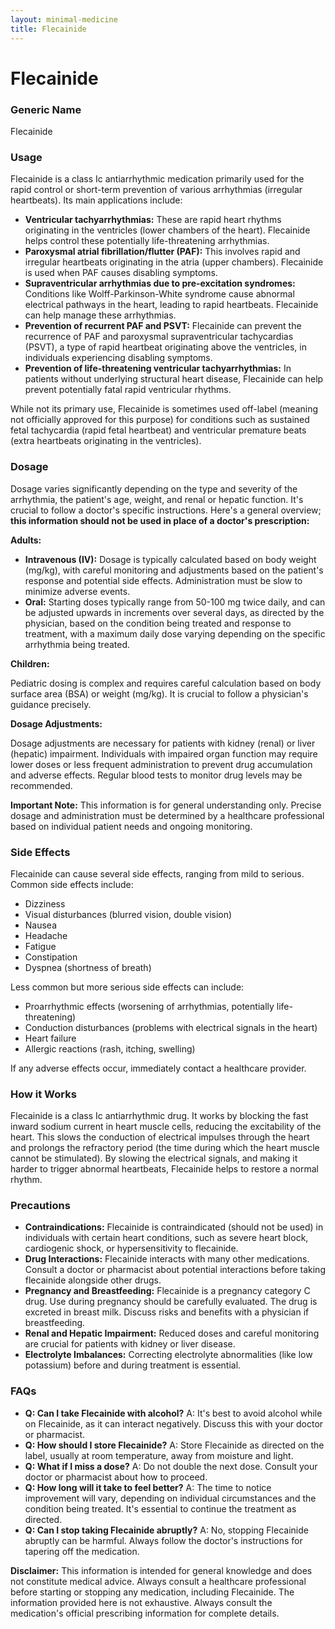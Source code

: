```yaml
---
layout: minimal-medicine
title: Flecainide
---
```


# Flecainide
### Generic Name
Flecainide

### Usage

Flecainide is a class Ic antiarrhythmic medication primarily used for the rapid control or short-term prevention of various arrhythmias (irregular heartbeats).  Its main applications include:

* **Ventricular tachyarrhythmias:**  These are rapid heart rhythms originating in the ventricles (lower chambers of the heart). Flecainide helps control these potentially life-threatening arrhythmias.
* **Paroxysmal atrial fibrillation/flutter (PAF):** This involves rapid and irregular heartbeats originating in the atria (upper chambers). Flecainide is used when PAF causes disabling symptoms.
* **Supraventricular arrhythmias due to pre-excitation syndromes:** Conditions like Wolff-Parkinson-White syndrome cause abnormal electrical pathways in the heart, leading to rapid heartbeats. Flecainide can help manage these arrhythmias.
* **Prevention of recurrent PAF and PSVT:**  Flecainide can prevent the recurrence of PAF and paroxysmal supraventricular tachycardias (PSVT), a type of rapid heartbeat originating above the ventricles, in individuals experiencing disabling symptoms.
* **Prevention of life-threatening ventricular tachyarrhythmias:** In patients without underlying structural heart disease, Flecainide can help prevent potentially fatal rapid ventricular rhythms.

While not its primary use, Flecainide is sometimes used off-label (meaning not officially approved for this purpose) for conditions such as sustained fetal tachycardia (rapid fetal heartbeat) and ventricular premature beats (extra heartbeats originating in the ventricles).


### Dosage

Dosage varies significantly depending on the type and severity of the arrhythmia, the patient's age, weight, and renal or hepatic function.  It's crucial to follow a doctor's specific instructions.  Here's a general overview; **this information should not be used in place of a doctor's prescription:**

**Adults:**

* **Intravenous (IV):** Dosage is typically calculated based on body weight (mg/kg), with careful monitoring and adjustments based on the patient's response and potential side effects.  Administration must be slow to minimize adverse events.
* **Oral:**  Starting doses typically range from 50-100 mg twice daily, and can be adjusted upwards in increments over several days, as directed by the physician, based on the condition being treated and response to treatment, with a maximum daily dose varying depending on the specific arrhythmia being treated.  

**Children:**

Pediatric dosing is complex and requires careful calculation based on body surface area (BSA) or weight (mg/kg). It is crucial to follow a physician's guidance precisely.


**Dosage Adjustments:**

Dosage adjustments are necessary for patients with kidney (renal) or liver (hepatic) impairment.  Individuals with impaired organ function may require lower doses or less frequent administration to prevent drug accumulation and adverse effects.  Regular blood tests to monitor drug levels may be recommended.

**Important Note:**  This information is for general understanding only.  Precise dosage and administration must be determined by a healthcare professional based on individual patient needs and ongoing monitoring.

### Side Effects

Flecainide can cause several side effects, ranging from mild to serious. Common side effects include:

* Dizziness
* Visual disturbances (blurred vision, double vision)
* Nausea
* Headache
* Fatigue
* Constipation
* Dyspnea (shortness of breath)

Less common but more serious side effects can include:

* Proarrhythmic effects (worsening of arrhythmias, potentially life-threatening)
* Conduction disturbances (problems with electrical signals in the heart)
* Heart failure
* Allergic reactions (rash, itching, swelling)


If any adverse effects occur, immediately contact a healthcare provider.

### How it Works

Flecainide is a class Ic antiarrhythmic drug. It works by blocking the fast inward sodium current in heart muscle cells, reducing the excitability of the heart. This slows the conduction of electrical impulses through the heart and prolongs the refractory period (the time during which the heart muscle cannot be stimulated). By slowing the electrical signals, and making it harder to trigger abnormal heartbeats, Flecainide helps to restore a normal rhythm.


### Precautions

* **Contraindications:** Flecainide is contraindicated (should not be used) in individuals with certain heart conditions, such as severe heart block, cardiogenic shock, or hypersensitivity to flecainide.
* **Drug Interactions:** Flecainide interacts with many other medications. Consult a doctor or pharmacist about potential interactions before taking flecainide alongside other drugs.
* **Pregnancy and Breastfeeding:** Flecainide is a pregnancy category C drug. Use during pregnancy should be carefully evaluated.  The drug is excreted in breast milk. Discuss risks and benefits with a physician if breastfeeding.
* **Renal and Hepatic Impairment:** Reduced doses and careful monitoring are crucial for patients with kidney or liver disease.
* **Electrolyte Imbalances:**  Correcting electrolyte abnormalities (like low potassium) before and during treatment is essential.

### FAQs

* **Q: Can I take Flecainide with alcohol?**  A: It's best to avoid alcohol while on Flecainide, as it can interact negatively.  Discuss this with your doctor or pharmacist.
* **Q: How should I store Flecainide?** A: Store Flecainide as directed on the label, usually at room temperature, away from moisture and light.
* **Q: What if I miss a dose?**  A:  Do not double the next dose. Consult your doctor or pharmacist about how to proceed.
* **Q: How long will it take to feel better?** A:  The time to notice improvement will vary, depending on individual circumstances and the condition being treated.  It's essential to continue the treatment as directed.
* **Q: Can I stop taking Flecainide abruptly?** A:  No, stopping Flecainide abruptly can be harmful.  Always follow the doctor's instructions for tapering off the medication.

**Disclaimer:** This information is intended for general knowledge and does not constitute medical advice. Always consult a healthcare professional before starting or stopping any medication, including Flecainide.  The information provided here is not exhaustive.  Always consult the medication's official prescribing information for complete details.
